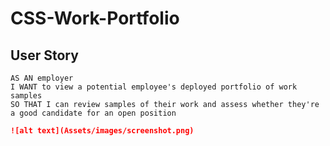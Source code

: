 # CSS-Work-Portfolio

## User Story

```
AS AN employer
I WANT to view a potential employee's deployed portfolio of work samples
SO THAT I can review samples of their work and assess whether they're a good candidate for an open position
```

```md
![alt text](Assets/images/screenshot.png)
````




